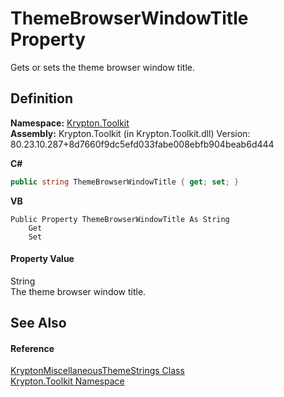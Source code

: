 # ThemeBrowserWindowTitle Property


Gets or sets the theme browser window title.



## Definition
**Namespace:** <a href="79d2eac2-21f4-54ff-7552-b20c33c30600.md">Krypton.Toolkit</a>  
**Assembly:** Krypton.Toolkit (in Krypton.Toolkit.dll) Version: 80.23.10.287+8d7660f9dc5efd033fabe008ebfb904beab6d444

**C#**
``` C#
public string ThemeBrowserWindowTitle { get; set; }
```
**VB**
``` VB
Public Property ThemeBrowserWindowTitle As String
	Get
	Set
```



#### Property Value
String  
The theme browser window title.

## See Also


#### Reference
<a href="43e9d787-2f40-4893-2722-91810c8ff369.md">KryptonMiscellaneousThemeStrings Class</a>  
<a href="79d2eac2-21f4-54ff-7552-b20c33c30600.md">Krypton.Toolkit Namespace</a>  
